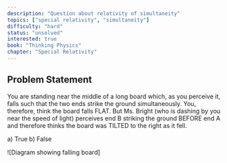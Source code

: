```yaml
---
description: "Question about relativity of simultaneity"
topics: ["special relativity", "simultaneity"]
difficulty: "hard"
status: "unsolved"
interested: true
book: "Thinking Physics"
chapter: "Special Relativity"
---
```


## Problem Statement
You are standing near the middle of a long board which, as you perceive it, falls such that the two ends strike the ground simultaneously. You, therefore, think the board falls FLAT. But Ms. Bright (who is dashing by you near the speed of light) perceives end B striking the ground BEFORE end A and therefore thinks the board was TILTED to the right as it fell.

a) True
b) False

![Diagram showing falling board]